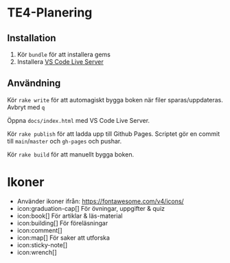 # TE4-Planering
## Installation

1. Kör `bundle` för att installera gems
2. Installera [VS Code Live Server](https://marketplace.visualstudio.com/items?itemName=ritwickdey.LiveServer)

## Användning

Kör `rake write` för att automagiskt bygga boken när filer sparas/uppdateras. Avbryt med `q`

Öppna `docs/index.html` med VS Code Live Server.

Kör `rake publish` för att ladda upp till Github Pages. Scriptet gör en commit till `main`/`master` och `gh-pages` och pushar.

Kör `rake build` för att manuellt bygga boken.

# Ikoner 
 * Använder ikoner ifrån: https://fontawesome.com/v4/icons/ 
 * icon:graduation-cap[] För övningar, uppgifter & quiz
 * icon:book[] För artiklar & läs-material
 * icon:building[] För föreläsningar
 * icon:comment[]
 * icon:map[] För saker att utforska
 * icon:sticky-note[]
 * icon:wrench[]